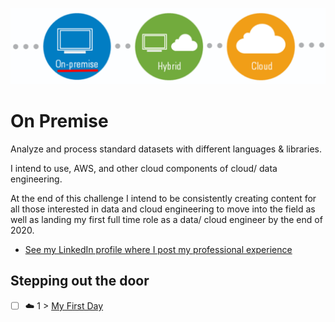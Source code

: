 <p align="center">
  <img src="OnPremise.png">
</p>

# On Premise
Analyze and process standard datasets with different languages & libraries.

I intend to use, AWS, and other cloud components of cloud/ data engineering. 

At the end of this challenge I intend to be consistently creating content for all those interested in data and cloud engineering to move into the field as well as landing my first full time role as a data/ cloud engineer by the end of 2020. 

- [See my LinkedIn profile where I post my professional experience](https://www.linkedin.com/in/carlos-wong-306baa9/)

## Stepping out the door

- [ ] ☁️ 1 > [My First Day](Journey/001/Readme.md)
